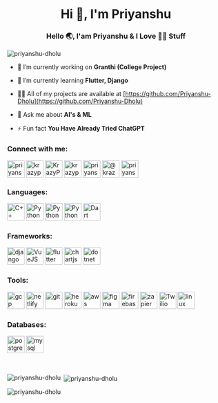 <h1 align="center">Hi 👋, I'm Priyanshu</h1>
<h3 align="center">Hello 🌏, I'am Priyanshu & I Love 👩‍💻 Stuff</h3>

<p align="left"> <img src="https://komarev.com/ghpvc/?username=priyanshu-dholu&label=Visitors &color=f3bc79&style=flat" alt="priyanshu-dholu" /> </p>

- 🔭 I’m currently working on **Granthi (College Project)**

- 🌱 I’m currently learning **Flutter, Django**

- 👨‍💻 All of my projects are available at [https://github.com/Priyanshu-Dholu](https://github.com/Priyanshu-Dholu)

- 💬 Ask me about **AI's & ML**

- ⚡ Fun fact **You Have Already Tried ChatGPT**

<h3 align="left">Connect with me:</h3>
<p align="left">
<a href="https://linkedin.com/in/priyanshu-patel-7a4842204" target="blank"><img align="center" src="https://www.vectorlogo.zone/logos/linkedin/linkedin-tile.svg" alt="priyanshu-patel-7a4842204" height="40" width="40" /></a>
<a href="mailto:patelpriyanshu648@gmail.com" target="blank"><img align="center" src="https://www.vectorlogo.zone/logos/gmail/gmail-tile.svg" alt="krazypsp"  height="40" width="40" /></a>
<a href="https://t.me/KrazyPriyanshu" target="blank"><img align="center" src="https://i.ibb.co/K2nyPZ2/icons8-telegram-app-96.png" alt="KrazyPriyanshu" height="40" width="40" /></a>
<a href="https://dribbble.com/krazypsp" target="blank"><img align="center" src="https://i.ibb.co/0sP49PL/dribble.png" alt="krazypsp" height="40" width="40" /></a>
<a href="https://www.leetcode.com/priyanshu-dholu" target="blank"><img align="center" src="https://i.ibb.co/qsLdBCV/icons8-level-up-your-coding-skills-and-quickly-land-a-job-96.png" alt="priyanshu-dholu" height="40" width="40" /></a>
<a href="https://medium.com/@krazypriyanshu" target="blank"><img align="center" src="https://i.ibb.co/3WMvLmK/icons8-medium-96.png" alt="@krazypriyanshu" height="40" width="40" /></a>
<a href="https://www.hackerrank.com/priyanshupatel" target="blank"><img align="center" src="https://i.ibb.co/RPSxhJ0/icons8-hackerrank-is-a-technology-company-that-focuses-on-competitive-programming-96.png" alt="priyanshupatel" height="40" width="40" /></a>

</p>

<h3 align="left">Languages:</h3>
<p align="left">
<img src="https://i.ibb.co/MB8pm9t/cplusplus.png" alt="C++" width="40" height="40"/>
<img src="https://i.ibb.co/W034YBs/icons8-python-480.png" alt="Python" width="40" height="40"/>
<img src="https://i.ibb.co/GpBCNdM/java.png" alt="Python" width="40" height="40"/>
<img src="https://i.ibb.co/c3YkPQP/javascript.png" alt="Python" width="40" height="40"/>
<img src="https://i.ibb.co/fH57JBq/icons8-dart-240.png" alt="Dart" width="40" height="40"/>
</p>


<h3 align="left">Frameworks:</h3>
<p align="left">
<img src="https://i.ibb.co/q7wkZ2C/icons8-django-256.png" alt="django" width="40" height="40"/>
<img src="https://i.ibb.co/KN0STCK/icons8-vue-js-240.png" alt="VueJS" width="40" height="40"/>
<img src="https://i.ibb.co/fthkZNH/icons8-flutter-310.png" alt="flutter" width="40" height="40"/>
<img src="https://i.ibb.co/zFcNGHn/ezgif-5-88a5b3a2f4.png" alt="chartjs" width="40" height="40"/>
<img src="https://i.ibb.co/X8j5xvS/icons8-net-framework-240.png" alt="dotnet" width="40" height="40"/> </a> 
</p>
<h3 align="left">Tools:</h3>
<p align="left">
<img src="https://i.ibb.co/Nm4tgcs/icons8-google-cloud-310-1.png" alt="gcp" width="40" height="40"/> 
<img src="https://i.ibb.co/Z1JNVtM/Netlify.png" alt="netlify" width="40" height="40"/> 
<img src="https://i.ibb.co/HnPWD1S/icons8-git-480.png" alt="git" width="40" height="40"/>
<img src="https://www.vectorlogo.zone/logos/heroku/heroku-icon.svg" alt="heroku" width="40" height="40"/>
<img src="https://i.ibb.co/98zxYWv/aws.png" alt="aws" width="40" height="40"/>
<img src="https://i.ibb.co/FH3xpWC/icons8-figma-310.png" alt="figma" width="40" height="40"/>
<img src="https://i.ibb.co/SrxGf6M/icons8-firebase-480.png" alt="firebase" width="40" height="40"/> 
<img src="https://i.ibb.co/G3YLMCb/Zapier.png" alt="zapier" width="40" height="40"/> 
<img src="https://i.ibb.co/cgTkTzM/twilio.png" alt="Twilio" width="40" height="40"/>
<img src="https://i.ibb.co/WsBk39q/icons8-linux-96.png" alt="linux" width="40" height="40"/>
</p>

<h3 align="left" >Databases:</h3>
<p align="left">
<img src="https://i.ibb.co/VV0tPbF/icons8-postgresql-480.png" alt="postgresql" width="40" height="40"/> 
<img src="https://i.ibb.co/PtDNskv/icons8-mysql-logo-480.png" alt="mysql" width="40" height="40"/>
</p>

&nbsp;
<p><img align="left" src="https://github-readme-stats.vercel.app/api/top-langs?username=priyanshu-dholu&show_icons=true&theme=merko&locale=en&layout=compact" alt="priyanshu-dholu" /></p>

<p>&nbsp;<img align="center" src="https://github-readme-stats.vercel.app/api?username=priyanshu-dholu&show_icons=true&theme=merko&locale=en" alt="priyanshu-dholu" /></p>

<p><img align="center" src="https://github-readme-streak-stats.herokuapp.com/?user=priyanshu-dholu&theme=dark" alt="priyanshu-dholu" /></p>
